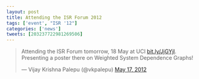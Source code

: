 ```yaml
---
layout: post
title: Attending the ISR Forum 2012
tags: ['event', "ISR '12"]
categories: ['news']
tweets: [203237722981269506]
---
```



<blockquote class="twitter-tweet"><p>Attending the ISR Forum tomorrow, 18 May at UCI <a href="http://t.co/MSUEFlDb" title="http://bit.ly/JjGYjl">bit.ly/JjGYjl</a>. Presenting a poster there on Weighted System Dependence Graphs!</p>&mdash; Vijay Krishna Palepu (@vkpalepu) <a href="https://twitter.com/vkpalepu/status/203237722981269506">May 17, 2012</a></blockquote>